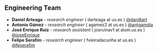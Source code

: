 ## Engineering Team

-  **Daniel Arteaga** - *research engineer* ( darteaga at us.es ) [@dani8art](https://github.com/dani8art)
- **Antonio Gámez** - *research engineer* ( agamez2 at us.es ) [@antgamdia](https://github.com/antgamdia)
- **José Enrique Ruiz** - *research assistant* ( josruinav1 at alum.us.es ) [@joseEnrique](https://github.com/joseEnrique)
- **Felipe Serafim** - *research engineer* ( fvieiradacunha at us.es ) [@feserafim](https://github.com/feserafim)